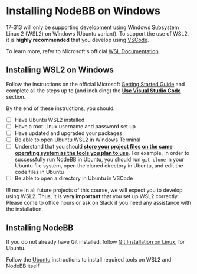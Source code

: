 # Installing NodeBB on Windows

17-313 will only be supporting development using Windows Subsystem Linux 2 (WSL2) on Windows (Ubuntu variant). To support the use of WSL2, it is **highly recommended** that you develop using [VSCode](https://code.visualstudio.com/download). 

To learn more, refer to Microsoft's official [WSL Documentation](https://learn.microsoft.com/en-us/windows/wsl/about).

## Installing WSL2 on Windows

Follow the instructions on the official Microsoft [Getting Started Guide](https://learn.microsoft.com/en-us/windows/wsl/setup/environment#get-started) and complete all the steps up to (and including) the [**Use Visual Studio Code**](https://learn.microsoft.com/en-us/windows/wsl/setup/environment#use-visual-studio-code) section.

By the end of these instructions, you should:

- [ ] Have Ubuntu WSL2 installed
- [ ] Have a root Linux username and password set up
- [ ] Have updated and upgraded your packages
- [ ] Be able to open Ubuntu WSL2 in Windows Terminal
- [ ] Understand that you should [**store your project files on the same operating system as the tools you plan to use**](https://learn.microsoft.com/en-us/windows/wsl/filesystems#file-storage-and-performance-across-file-systems). For example, in order to successfully run NodeBB in Ubuntu, you should run `git clone` in your Ubuntu file system, open the cloned directory in Ubuntu, and edit the code files in Ubuntu
- [ ] Be able to open a directory in Ubuntu in VSCode

!!! note
    In all future projects of this course, we will expect you to develop using WSL2. Thus, it is **very important** that you set up WSL2 correctly. Please come to office hours or ask on Slack if you need any assistance with the installation.

## Installing NodeBB
If you do not already have Git installed, follow [Git Installation on Linux](https://github.com/git-guides/install-git#install-git-on-linux), for Ubuntu.

Follow the [Ubuntu](/projects/P1/installation/ubuntu) instructions to install required tools on WSL2 and NodeBB itself. 